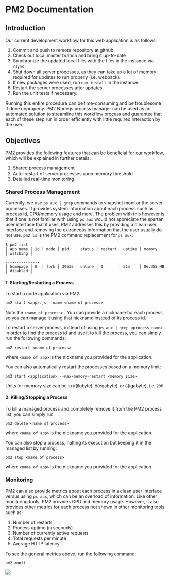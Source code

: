 # PM2 Documentation
## Introduction
Our current development workflow for this web application is as follows:

1. Commit and push to remote repository at github
2. Check out local master branch and bring it up-to-date
3. Synchronize the updated local files with the files in the instance via `rsync`
4. Shut down all server processes, as they can take up a lot of memory required for updates to run properly (i.e. webpack).
5. If new packages were used, run `npm install` in the instance.
6. Restart the server processes after updates.
7. Run the unit tests if necessary.

Running this entire procedure can be time-consuming and be troublesome if done unproperly.  PM2 Node.js process manager can be used as an automated solution to streamline this workflow process and guarantee that each of these step run in order efficiently with little required interaction by the user.

## Objectives

PM2 provides the following features that can be beneficial for our workflow, which will be explained in further details:

1. Shared process management
2. Auto-restart of server processes upon memory threshold
3. Detailed real-time monitoring

### Shared Process Management

Currently, we use `ps aux | grep` commands to snapshot monitor the server processes.  It provides system information about each process such as process id, CPU/memory usage and more.  The problem with this however is that if one is not familiar with using `ps aux` would not appreciate the spartan user interface that it uses.  PM2 addresses this by providing a clean user interface and removing the extraneous information that the user usually do not use.  `pm2 ls` is the PM2 command replacement for `ps aux`:

```
$ pm2 list
│ App name │ id │ mode │ pid   │ status │ restart │ uptime │ memory      │ watching │
-------------------------------------------------------------------------------------
│ homepage │ 0  │ fork │ 39535 │ online │ 0       │ 31m    │ 86.355 MB   │ disabled │
``` 

#### 1. Starting/Restarting a Process
To start a node application via PM2:

```
pm2 start <app>.js --name <name of process>
```
Note the `<name of process>` .  You can provide a nickname for each process so you can manage it using that nickname instead of its process id.

To restart a server process, instead of using `ps aux | grep <process name>` in order to find the process id and use it to kill the process, you can simply run the following commands:

```
pm2 restart <name of process>
```
where `<name of app>` is the nickname you provided for the application.

You can also automatically restart the processes based on a memory limit:

```
pm2 start <application> --max-memory-restart <memory size>
```
Units for memory size can be in `K`(ilobyte), `M`(egabyte), or `G`(igabyte), i.e. `20M`.

#### 2. Killing/Stopping a Process

To kill a managed process and completely remove it from the PM2 process list, you can simply run:

```
pm2 delete <name of process>
```
where `<name of app>` is the nickname you provided for the application.

You can also stop a process, halting its execution but keeping it in the managed list by running:

```
pm2 stop <name of process>
```
where `<name of app>` is the nickname you provided for the application.

### Monitoring

PM2 can also provide metrics about each process in a clean user interface versus using `ps aux`, which can be an overload of information. Like other monitoring tools, PM2 provides CPU and memory usage.  However, it also provides other metrics for each process not shown in other monitoring tools such as:

1. Number of restarts
2. Process uptime (in seconds)
3. Number of currently active requests
3. Total requests per minute
4. Average HTTP latency

To see the general metrics above, run the following command:

```
pm2 monit
```

![](https://pm2.io/doc/img/runtime/monit.png)

